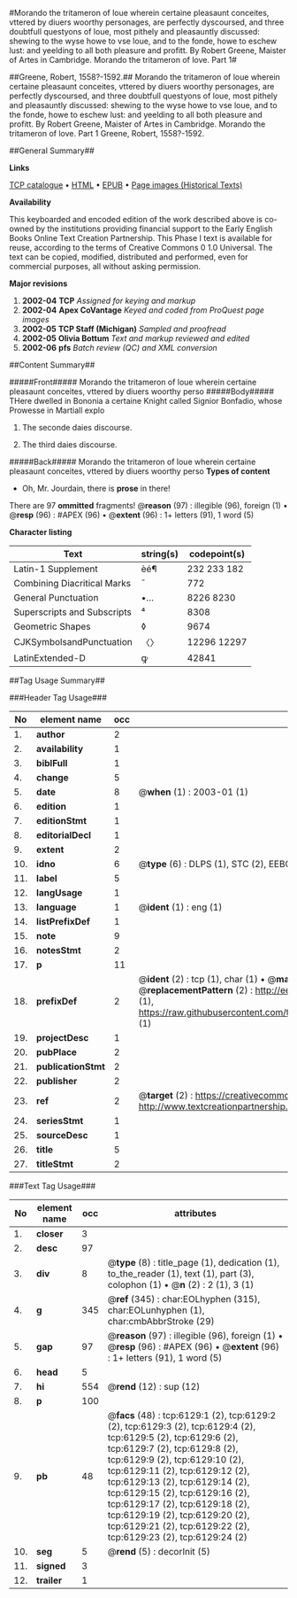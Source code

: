 #Morando the tritameron of loue wherein certaine pleasaunt conceites, vttered by diuers woorthy personages, are perfectly dyscoursed, and three doubtfull questyons of loue, most pithely and pleasauntly discussed: shewing to the wyse howe to vse loue, and to the fonde, howe to eschew lust: and yeelding to all both pleasure and profitt. By Robert Greene, Maister of Artes in Cambridge. Morando the tritameron of love. Part 1#

##Greene, Robert, 1558?-1592.##
Morando the tritameron of loue wherein certaine pleasaunt conceites, vttered by diuers woorthy personages, are perfectly dyscoursed, and three doubtfull questyons of loue, most pithely and pleasauntly discussed: shewing to the wyse howe to vse loue, and to the fonde, howe to eschew lust: and yeelding to all both pleasure and profitt. By Robert Greene, Maister of Artes in Cambridge.
Morando the tritameron of love. Part 1
Greene, Robert, 1558?-1592.

##General Summary##

**Links**

[TCP catalogue](http://www.ota.ox.ac.uk/tcp/)  • 
[HTML](http://tei.it.ox.ac.uk/tcp/Texts-HTML/free/A02/A02136.html)  • 
[EPUB](http://tei.it.ox.ac.uk/tcp/Texts-EPUB/free/A02/A02136.epub) • 
[Page images (Historical Texts)](https://data.historicaltexts.jisc.ac.uk/view?pubId=eebo-99841540e&pageId=eebo-99841540e-6129-1)

**Availability**

This keyboarded and encoded edition of the
	       work described above is co-owned by the institutions
	       providing financial support to the Early English Books
	       Online Text Creation Partnership. This Phase I text is
	       available for reuse, according to the terms of Creative
	       Commons 0 1.0 Universal. The text can be copied,
	       modified, distributed and performed, even for
	       commercial purposes, all without asking permission.

**Major revisions**

1. __2002-04__ __TCP__ *Assigned for keying and markup*
1. __2002-04__ __Apex CoVantage__ *Keyed and coded from ProQuest page images*
1. __2002-05__ __TCP Staff (Michigan)__ *Sampled and proofread*
1. __2002-05__ __Olivia Bottum__ *Text and markup reviewed and edited*
1. __2002-06__ __pfs__ *Batch review (QC) and XML conversion*

##Content Summary##

#####Front#####
Morando the tritameron of loue wherein certaine pleasaunt conceites, vttered by diuers woorthy perso
#####Body#####
THere dwelled in Bononia a certaine Knight called Signior Bonfadio, whose Prowesse in Martiall explo
1. The seconde daies discourse.

1. The third daies discourse.

#####Back#####
Morando the tritameron of loue wherein certaine pleasaunt conceites, vttered by diuers woorthy perso
**Types of content**

  * Oh, Mr. Jourdain, there is **prose** in there!

There are 97 **ommitted** fragments! 
 @__reason__ (97) : illegible (96), foreign (1)  •  @__resp__ (96) : #APEX (96)  •  @__extent__ (96) : 1+ letters (91), 1 word (5)

**Character listing**


|Text|string(s)|codepoint(s)|
|---|---|---|
|Latin-1 Supplement|èé¶|232 233 182|
|Combining             Diacritical Marks|̄|772|
|General Punctuation|•…|8226 8230|
|Superscripts             and Subscripts|⁴|8308|
|Geometric Shapes|◊|9674|
|CJKSymbolsandPunctuation|〈〉|12296 12297|
|LatinExtended-D|ꝙ|42841|

##Tag Usage Summary##

###Header Tag Usage###

|No|element name|occ|attributes|
|---|---|---|---|
|1.|__author__|2||
|2.|__availability__|1||
|3.|__biblFull__|1||
|4.|__change__|5||
|5.|__date__|8| @__when__ (1) : 2003-01 (1)|
|6.|__edition__|1||
|7.|__editionStmt__|1||
|8.|__editorialDecl__|1||
|9.|__extent__|2||
|10.|__idno__|6| @__type__ (6) : DLPS (1), STC (2), EEBO-CITATION (1), PROQUEST (1), VID (1)|
|11.|__label__|5||
|12.|__langUsage__|1||
|13.|__language__|1| @__ident__ (1) : eng (1)|
|14.|__listPrefixDef__|1||
|15.|__note__|9||
|16.|__notesStmt__|2||
|17.|__p__|11||
|18.|__prefixDef__|2| @__ident__ (2) : tcp (1), char (1)  •  @__matchPattern__ (2) : ([0-9\-]+):([0-9IVX]+) (1), (.+) (1)  •  @__replacementPattern__ (2) : http://eebo.chadwyck.com/downloadtiff?vid=$1&page=$2 (1), https://raw.githubusercontent.com/textcreationpartnership/Texts/master/tcpchars.xml#$1 (1)|
|19.|__projectDesc__|1||
|20.|__pubPlace__|2||
|21.|__publicationStmt__|2||
|22.|__publisher__|2||
|23.|__ref__|2| @__target__ (2) : https://creativecommons.org/publicdomain/zero/1.0/ (1), http://www.textcreationpartnership.org/docs/. (1)|
|24.|__seriesStmt__|1||
|25.|__sourceDesc__|1||
|26.|__title__|5||
|27.|__titleStmt__|2||


###Text Tag Usage###

|No|element name|occ|attributes|
|---|---|---|---|
|1.|__closer__|3||
|2.|__desc__|97||
|3.|__div__|8| @__type__ (8) : title_page (1), dedication (1), to_the_reader (1), text (1), part (3), colophon (1)  •  @__n__ (2) : 2 (1), 3 (1)|
|4.|__g__|345| @__ref__ (345) : char:EOLhyphen (315), char:EOLunhyphen (1), char:cmbAbbrStroke (29)|
|5.|__gap__|97| @__reason__ (97) : illegible (96), foreign (1)  •  @__resp__ (96) : #APEX (96)  •  @__extent__ (96) : 1+ letters (91), 1 word (5)|
|6.|__head__|5||
|7.|__hi__|554| @__rend__ (12) : sup (12)|
|8.|__p__|100||
|9.|__pb__|48| @__facs__ (48) : tcp:6129:1 (2), tcp:6129:2 (2), tcp:6129:3 (2), tcp:6129:4 (2), tcp:6129:5 (2), tcp:6129:6 (2), tcp:6129:7 (2), tcp:6129:8 (2), tcp:6129:9 (2), tcp:6129:10 (2), tcp:6129:11 (2), tcp:6129:12 (2), tcp:6129:13 (2), tcp:6129:14 (2), tcp:6129:15 (2), tcp:6129:16 (2), tcp:6129:17 (2), tcp:6129:18 (2), tcp:6129:19 (2), tcp:6129:20 (2), tcp:6129:21 (2), tcp:6129:22 (2), tcp:6129:23 (2), tcp:6129:24 (2)|
|10.|__seg__|5| @__rend__ (5) : decorInit (5)|
|11.|__signed__|3||
|12.|__trailer__|1||
